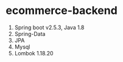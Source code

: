 # ecommerce-backend

 1. Spring boot v2.5.3, Java 1.8
 2. Spring-Data
 3. JPA
 4. Mysql
 5. Lombok 1.18.20
